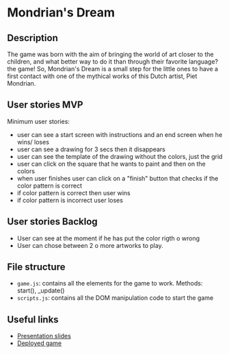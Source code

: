 # Mondrian's Dream

<!-- When you finish, add a nice screenshot of your game -->
<!--[<img src="./img/page.png">]()-->

## Description

 The game was born with the aim of bringing the world of art closer to the children, and what better way to do it than through their favorite language? the game! So, Mondrian's Dream is a small step for the little ones to have a first contact with one of the mythical works of this Dutch artist, Piet Mondrian.

## User stories MVP

Minimum user stories:

- user can see a start screen with instructions and an end screen when he wins/ loses
- user can see a drawing for 3 secs then it disappears
- user can see the template of the drawing without the colors, just the grid
- user can click on the square that he wants to paint and then on the colors
- when user finishes user can click on a "finish" button that checks if the color pattern is correct
- if color pattern is correct then user wins
- if color pattern is incorrect user loses

## User stories Backlog

- User can see at the moment if he has put the color rigth o wrong
- User can chose between 2 o more artworks to play.

## File structure

- <code>game.js</code>: contains all the elements for the game to work. Methods: start(), \_update()
- <code>scripts.js</code>: contains all the DOM manipulation code to start the game

## Useful links

<!-- When you finish, add these links and commit -->

- [Presentation slides]()
- [Deployed game]()
